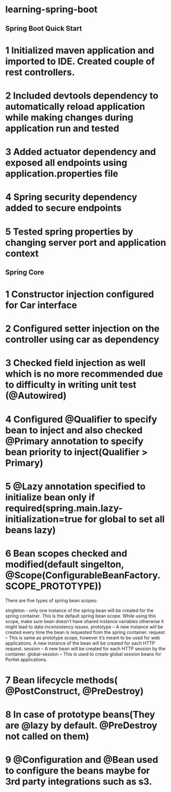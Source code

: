 # learning-spring-boot

## Spring Boot Quick Start

# 1 Initialized maven application and imported to IDE. Created couple of rest controllers.

# 2 Included devtools dependency to automatically reload application while making changes during application run and tested

# 3 Added actuator dependency and exposed all endpoints using application.properties file

# 4 Spring security dependency added to secure endpoints

# 5 Tested spring properties by changing server port and application context


## Spring Core

# 1 Constructor injection configured for Car interface

# 2 Configured setter injection on the controller using car as dependency

# 3 Checked field injection as well which is no more recommended due to difficulty in writing unit test (@Autowired)

# 4 Configured @Qualifier to specify bean to inject and also checked @Primary annotation to specify bean priority to inject(Qualifier > Primary)

# 5 @Lazy annotation specified to initialize bean only if required(spring.main.lazy-initialization=true for global to set all beans lazy)

# 6 Bean scopes checked and modified(default singelton, @Scope(ConfigurableBeanFactory.SCOPE_PROTOTYPE))
There are five types of spring bean scopes:

singleton - only one instance of the spring bean will be created for the spring container. This is the default spring bean scope. While using this scope, make sure bean doesn’t have shared instance variables otherwise it might lead to data inconsistency issues.
prototype – A new instance will be created every time the bean is requested from the spring container.
request – This is same as prototype scope, however it’s meant to be used for web applications. A new instance of the bean will be created for each HTTP request.
session – A new bean will be created for each HTTP session by the container.
global-session – This is used to create global session beans for Portlet applications.

# 7 Bean lifecycle methods( @PostConstruct, @PreDestroy)

# 8 In case of prototype beans(They are @lazy by default. @PreDestroy not called on them)

# 9 @Configuration and @Bean used to configure the beans maybe for 3rd party integrations such as s3.


